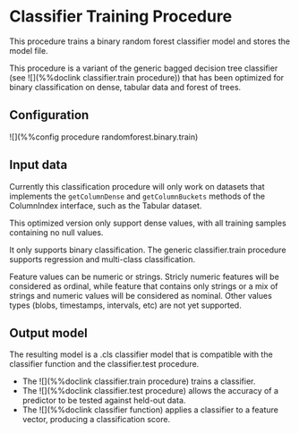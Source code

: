 # Classifier Training Procedure

This procedure trains a binary random forest classifier model and stores the model file.

This procedure is a variant of the generic bagged decision tree classifier (see ![](%%doclink classifier.train procedure)) that has been
optimized for binary classification on dense, tabular data and forest of trees.

## Configuration

![](%%config procedure randomforest.binary.train)

## Input data

Currently this classification procedure will only work on datasets that implements the `getColumnDense` and `getColumnBuckets` methods of the
ColumnIndex interface, such as the Tabular dataset.

This optimized version only support dense values, with all training samples containing no null values.

It only supports binary classification. The generic classifier.train procedure supports regression and multi-class classification.

Feature values can be numeric or strings. Stricly numeric features will be considered as ordinal, while feature that contains only 
strings or a mix of strings and numeric values will be considered as nominal. Other values types (blobs, timestamps, intervals, etc)
are not yet supported.

## Output model

The resulting model is a .cls classifier model that is compatible with the classifier function and the classifier.test procedure.

* The ![](%%doclink classifier.train procedure) trains a classifier.
* The ![](%%doclink classifier.test procedure) allows the accuracy of a predictor to be tested against
held-out data.
* The ![](%%doclink classifier function) applies a classifier to a feature vector, producing a classification score.